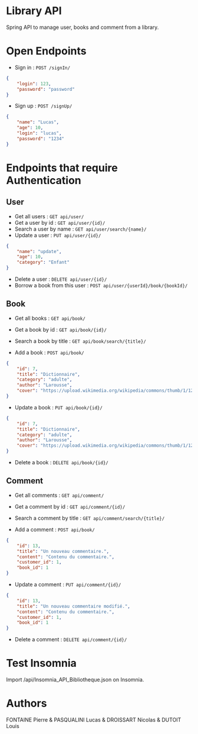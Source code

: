 # Library API
Spring API to manage user, books and comment from a library.


# Open Endpoints
* Sign in : `POST /signIn/`
```json
{
    "login": 123,
    "password": "password"
}
```
* Sign up : `POST /signUp/`
```json
{
    "name": "Lucas",
    "age": 10,
    "login": "lucas",
    "password": "1234"
}
```


# Endpoints that require Authentication
## User
* Get all users : `GET api/user/`
* Get a user by id : `GET api/user/{id}/`
* Search a user by name : `GET api/user/search/{name}/`
* Update a user : `PUT api/user/{id}/`
```json
{
    "name": "update",
    "age": 10,
    "category": "Enfant"
}
```
* Delete a user : `DELETE api/user/{id}/`
* Borrow a book from this user : `POST api/user/{userId}/book/{bookId}/`

## Book
* Get all books : `GET api/book/`

* Get a book by id : `GET api/book/{id}/`

* Search a book by title : `GET api/book/search/{title}/`

* Add a book : `POST api/book/`
```json
{
    "id": 7,
    "title": "Dictionnaire",
    "category": "adulte",
    "author": "Larousse",
    "cover": "https://upload.wikimedia.org/wikipedia/commons/thumb/1/12/Fahrenheit451HUNcover.jpg/250px-Fahrenheit451HUNcover.jpg"
}
```

* Update a book : `PUT api/book/{id}/`
```json
{
    "id": 7,
    "title": "Dictionnaire",
    "category": "adulte",
    "author": "Larousse",
    "cover": "https://upload.wikimedia.org/wikipedia/commons/thumb/1/12/Fahrenheit451HUNcover.jpg/250px-Fahrenheit451HUNcover.jpg"
}
```

* Delete a book : `DELETE api/book/{id}/`

## Comment
* Get all comments : `GET api/comment/`

* Get a comment by id : `GET api/comment/{id}/`

* Search a comment by title : `GET api/comment/search/{title}/`

* Add a comment : `POST api/book/`
```json
{
    "id": 13,
    "title": "Un nouveau commentaire.",
    "content": "Contenu du commentaire.",
    "customer_id": 1,
    "book_id": 1
}
```

* Update a comment : `PUT api/comment/{id}/`
```json
{
    "id": 13,
    "title": "Un nouveau commentaire modifié.",
    "content": "Contenu du commentaire.",
    "customer_id": 1,
    "book_id": 1
}
```

* Delete a comment : `DELETE api/comment/{id}/`


# Test Insomnia
Import /api/Insomnia_API_Bibliotheque.json on Insomnia.


# Authors
FONTAINE Pierre & PASQUALINI Lucas & DROISSART Nicolas & DUTOIT Louis
